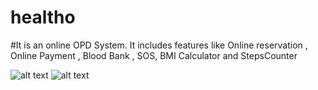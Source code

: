# healtho

#It is an online OPD System. It includes features like Online reservation , Online Payment ,
Blood Bank , SOS, BMI Calculator and StepsCounter

![alt text](https://github.com/manigarg27/healtho/blob/master/images/healthoLogo.jpeg)
![alt text](https://github.com/manigarg27/healtho/blob/master/images/healthoLoginPage.jpeg)


